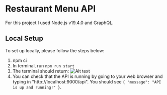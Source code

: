# Restaurant Menu API
For this project I used Node.js v19.4.0 and GraphQL.

## Local Setup

To set up locally, please follow the steps below:

1. npm ci
2. In terminal, run `npm run start`
3. The terminal should return:
   ![Alt text](<Screenshot 2023-09-25 at 3.34.06 PM.png>)
4. You can check that the API is running by going to your web browser and typing in "http://localhost:9000/api". You should see `{
"message": "API is up and running!"
}`.
